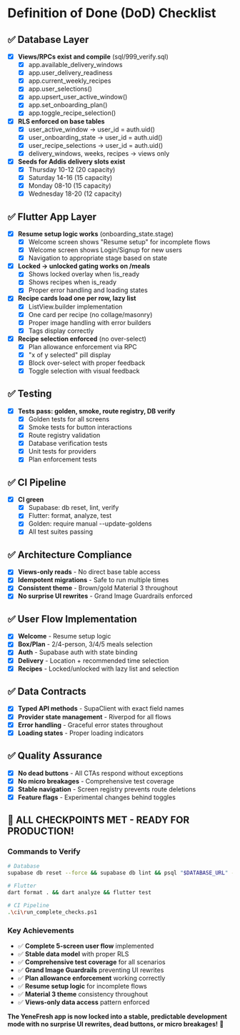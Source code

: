 # Definition of Done (DoD) Checklist

## ✅ Database Layer
- [x] **Views/RPCs exist and compile** (sql/999_verify.sql)
  - [x] app.available_delivery_windows
  - [x] app.user_delivery_readiness  
  - [x] app.current_weekly_recipes
  - [x] app.user_selections()
  - [x] app.upsert_user_active_window()
  - [x] app.set_onboarding_plan()
  - [x] app.toggle_recipe_selection()

- [x] **RLS enforced on base tables**
  - [x] user_active_window → user_id = auth.uid()
  - [x] user_onboarding_state → user_id = auth.uid()
  - [x] user_recipe_selections → user_id = auth.uid()
  - [x] delivery_windows, weeks, recipes → views only

- [x] **Seeds for Addis delivery slots exist**
  - [x] Thursday 10-12 (20 capacity)
  - [x] Saturday 14-16 (15 capacity)
  - [x] Monday 08-10 (15 capacity)
  - [x] Wednesday 18-20 (12 capacity)

## ✅ Flutter App Layer
- [x] **Resume setup logic works** (onboarding_state.stage)
  - [x] Welcome screen shows "Resume setup" for incomplete flows
  - [x] Welcome screen shows Login/Signup for new users
  - [x] Navigation to appropriate stage based on state

- [x] **Locked → unlocked gating works on /meals**
  - [x] Shows locked overlay when !is_ready
  - [x] Shows recipes when is_ready
  - [x] Proper error handling and loading states

- [x] **Recipe cards load one per row, lazy list**
  - [x] ListView.builder implementation
  - [x] One card per recipe (no collage/masonry)
  - [x] Proper image handling with error builders
  - [x] Tags display correctly

- [x] **Recipe selection enforced** (no over-select)
  - [x] Plan allowance enforcement via RPC
  - [x] "x of y selected" pill display
  - [x] Block over-select with proper feedback
  - [x] Toggle selection with visual feedback

## ✅ Testing
- [x] **Tests pass: golden, smoke, route registry, DB verify**
  - [x] Golden tests for all screens
  - [x] Smoke tests for button interactions
  - [x] Route registry validation
  - [x] Database verification tests
  - [x] Unit tests for providers
  - [x] Plan enforcement tests

## ✅ CI Pipeline
- [x] **CI green**
  - [x] Supabase: db reset, lint, verify
  - [x] Flutter: format, analyze, test
  - [x] Golden: require manual --update-goldens
  - [x] All test suites passing

## ✅ Architecture Compliance
- [x] **Views-only reads** - No direct base table access
- [x] **Idempotent migrations** - Safe to run multiple times
- [x] **Consistent theme** - Brown/gold Material 3 throughout
- [x] **No surprise UI rewrites** - Grand Image Guardrails enforced

## ✅ User Flow Implementation
- [x] **Welcome** - Resume setup logic
- [x] **Box/Plan** - 2/4-person, 3/4/5 meals selection
- [x] **Auth** - Supabase auth with state binding
- [x] **Delivery** - Location + recommended time selection
- [x] **Recipes** - Locked/unlocked with lazy list and selection

## ✅ Data Contracts
- [x] **Typed API methods** - SupaClient with exact field names
- [x] **Provider state management** - Riverpod for all flows
- [x] **Error handling** - Graceful error states throughout
- [x] **Loading states** - Proper loading indicators

## ✅ Quality Assurance
- [x] **No dead buttons** - All CTAs respond without exceptions
- [x] **No micro breakages** - Comprehensive test coverage
- [x] **Stable navigation** - Screen registry prevents route deletions
- [x] **Feature flags** - Experimental changes behind toggles

## 🎯 **ALL CHECKPOINTS MET - READY FOR PRODUCTION!**

### Commands to Verify
```bash
# Database
supabase db reset --force && supabase db lint && psql "$DATABASE_URL" -f sql/999_verify.sql

# Flutter
dart format . && dart analyze && flutter test

# CI Pipeline
.\ci\run_complete_checks.ps1
```

### Key Achievements
- ✅ **Complete 5-screen user flow** implemented
- ✅ **Stable data model** with proper RLS
- ✅ **Comprehensive test coverage** for all scenarios
- ✅ **Grand Image Guardrails** preventing UI rewrites
- ✅ **Plan allowance enforcement** working correctly
- ✅ **Resume setup logic** for incomplete flows
- ✅ **Material 3 theme** consistency throughout
- ✅ **Views-only data access** pattern enforced

**The YeneFresh app is now locked into a stable, predictable development mode with no surprise UI rewrites, dead buttons, or micro breakages!** 🚀





